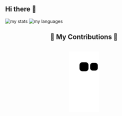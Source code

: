 ## Hi there 👋

<!--
**KaterynaZhuvak/KaterynaZhuvak** is a ✨ _special_ ✨ repository because its `README.md` (this file) appears on your GitHub profile.

Here are some ideas to get you started:

- 🔭 I’m currently working on ...
- 🌱 I’m currently learning ...
- 👯 I’m looking to collaborate on ...
- 🤔 I’m looking for help with ...
- 💬 Ask me about ...
- 📫 How to reach me: ...
- 😄 Pronouns: ...
- ⚡ Fun fact: ...
-->


<img alt='my stats' src='https://github-readme-stats.vercel.app/api?username=KaterynaZhuvak&show_icons=true&theme=date_night' />

<img alt='my languages' src='https://github-readme-stats.vercel.app/api/top-langs/?username=KaterynaZhuvak&langs_count=8&layout=compact&theme=date_night' />

<div align="center">
  <h2>🐍 My Contributions 🐍</h2>
  <br>
  <img alt="snake eating my contributions" src="https://raw.githubusercontent.com/KaterynaZhuvak/KaterynaZhuvak/output/github-contribution-grid-snake.svg" />
  
  <br/><br/><br/>
</div>